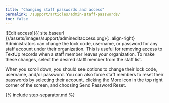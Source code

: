```yaml
---
title: "Changing staff passwords and access"
permalink: /support/articles/admin-staff-passwords/
toc: false
---
```


![Edit access]({{ site.baseurl }}/assets/images/support/admineditaccess.png){: .align-right} Administrators can change the lock code, username, or password for any staff account under their organization. This is useful for removing access to TextUp records when a staff member leaves your organization. To make these changes, select the desired staff member from the staff list.

When you scroll down, you should see options to change their lock code, username, and/or password. You can also force staff members to reset their passwords by selecting their account, clicking the More icon in the top right corner of the screen, and choosing Send Password Reset.

{% include step-separator.md %}
